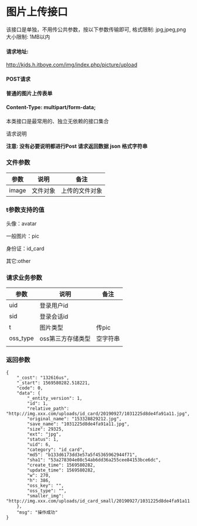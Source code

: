# 图片上传接口

该接口是单独，不用传公共参数，按以下参数传输即可,
格式限制: jpg,jpeg,png
大小限制: 1MB以内

#### 请求地址:

http://kjds.h.itboye.com/img/index.php/picture/upload

#### POST请求
    
#### 普通的图片上传表单

#### Content-Type: multipart/form-data;

本类接口是最常用的、独立无依赖的接口集合

请求说明

**注意: 没有必要说明都进行Post 请求返回数据 json 格式字符串**


### 文件参数

| 参数  | 说明     | 备注           |
| ----- | -------- | -------------- |
| image | 文件对象 | 上传的文件对象 |

### t参数支持的值
头像：avatar

一般图片：pic

身份证：id_card

其它:other



### 请求业务参数

| 参数     | 说明              | 备注                                                         |
| -------- | ----------------- | ------------------------------------------------------------ |
| uid      | 登录用户id        |                                                              |
| sid      | 登录会话id        |                                                              |
| t        | 图片类型          | 传pic  |
| oss_type | oss第三方存储类型 | 空字符串 |
|          |                   |                                                              |



### 返回参数

```
{
    "_cost": "132616us",
    "_start": 1569580282.518221,
    "code": 0,
    "data": {
        "_entity_version": 1,
        "id": 1,
        "relative_path": "http://img.xxx.com/uploads/id_card/20190927/1031225d8de4fa91a11.jpg",
        "original_name": "153328829212.jpg",
        "save_name": "1031225d8de4fa91a11.jpg",
        "size": 29325,
        "ext": "jpg",
        "status": 1,
        "uid": 6,
        "category": "id_card",
        "md5": "b133d6173dd3e57a5f45365962944f71",
        "sha1": "53a278304e08c54ab6dd36a255cee84153bce6dc",
        "create_time": 1569580282,
        "update_time": 1569580282,
        "w": 270,
        "h": 386,
        "oss_key": "",
        "oss_type": "",
        "smaller_img": "http://img.xxx.com/uploads/id_card_small/20190927/1031225d8de4fa91a11.jpg"
    },
    "msg": "操作成功"
}
```
